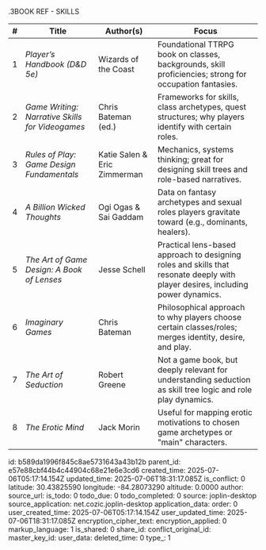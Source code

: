 .3BOOK REF - SKILLS

| # | **Title**                                       | **Author(s)**                | **Focus**                                                                                                                       |
| - | ----------------------------------------------- | ---------------------------- | ------------------------------------------------------------------------------------------------------------------------------- |
| 1 | *Player’s Handbook (D\&D 5e)*                   | Wizards of the Coast         | Foundational TTRPG book on classes, backgrounds, skill proficiencies; strong for occupation fantasies.                          |
| 2 | *Game Writing: Narrative Skills for Videogames* | Chris Bateman (ed.)          | Frameworks for skills, class archetypes, quest structures; why players identify with certain roles.                             |
| 3 | *Rules of Play: Game Design Fundamentals*       | Katie Salen & Eric Zimmerman | Mechanics, systems thinking; great for designing skill trees and role-based narratives.                                         |
| 4 | *A Billion Wicked Thoughts*                     | Ogi Ogas & Sai Gaddam        | Data on fantasy archetypes and sexual roles players gravitate toward (e.g., dominants, healers).                                |
| 5 | *The Art of Game Design: A Book of Lenses*      | Jesse Schell                 | Practical lens-based approach to designing roles and skills that resonate deeply with player desires, including power dynamics. |
| 6 | *Imaginary Games*                               | Chris Bateman                | Philosophical approach to why players choose certain classes/roles; merges identity, desire, and play.                          |
| 7 | *The Art of Seduction*                          | Robert Greene                | Not a game book, but deeply relevant for understanding seduction as skill tree logic and role play dynamics.                    |
| 8 | *The Erotic Mind*                               | Jack Morin                   | Useful for mapping erotic motivations to chosen game archetypes or "main" characters.                                           |


id: b589da1996f845c8ae5731643a43b12b
parent_id: e57e88cbf44b4c44904c68e21e6e3cd6
created_time: 2025-07-06T05:17:14.154Z
updated_time: 2025-07-06T18:31:17.085Z
is_conflict: 0
latitude: 30.43825590
longitude: -84.28073290
altitude: 0.0000
author: 
source_url: 
is_todo: 0
todo_due: 0
todo_completed: 0
source: joplin-desktop
source_application: net.cozic.joplin-desktop
application_data: 
order: 0
user_created_time: 2025-07-06T05:17:14.154Z
user_updated_time: 2025-07-06T18:31:17.085Z
encryption_cipher_text: 
encryption_applied: 0
markup_language: 1
is_shared: 0
share_id: 
conflict_original_id: 
master_key_id: 
user_data: 
deleted_time: 0
type_: 1